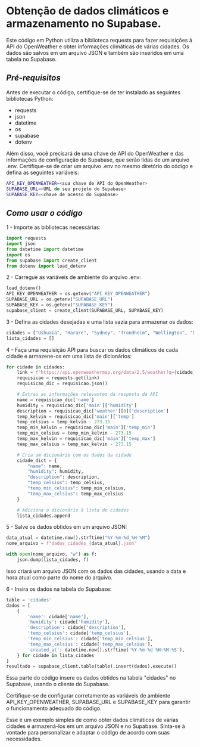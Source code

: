# Obtenção de dados climáticos e armazenamento no Supabase.
Este código em Python utiliza a biblioteca requests para fazer requisições à API do OpenWeather e obter informações climáticas de várias cidades. Os dados são salvos em um arquivo JSON e também são inseridos em uma tabela no Supabase.
## _Pré-requisitos_
Antes de executar o código, certifique-se de ter instalado as seguintes bibliotecas Python:
- requests
- json
- datetime
- os
- supabase
- dotenv

Além disso, você precisará de uma chave de API do OpenWeather e das informações de configuração do Supabase, que serão lidas de um arquivo .env. Certifique-se de criar um arquivo .env no mesmo diretório do código e defina as seguintes variáveis:

```sh
API_KEY_OPENWEATHER=<sua chave de API do OpenWeather>
SUPABASE_URL=<URL do seu projeto do Supabase>
SUPABASE_KEY=<chave de acesso do Supabase>
```
## _Como usar o código_
1 - Importe as bibliotecas necessárias:

```py
import requests
import json
from datetime import datetime
import os
from supabase import create_client
from dotenv import load_dotenv
```
2 - Carregue as variáveis de ambiente do arquivo .env:
```py
load_dotenv()
API_KEY_OPENWEATHER = os.getenv("API_KEY_OPENWEATHER")
SUPABASE_URL = os.getenv("SUPABASE_URL")
SUPABASE_KEY = os.getenv("SUPABASE_KEY")
supabase_client = create_client(SUPABASE_URL, SUPABASE_KEY)
```
3 - Defina as cidades desejadas e uma lista vazia para armazenar os dados:
```py
cidades = ["Ushuaia", "Harare", "Sydney", "Trondheim", "Wellington", "Nuuk", "Colombo", "Pamplemousses", "Yellowknife"]
lista_cidades = []
```
4 - Faça uma requisição API para buscar os dados climáticos de cada cidade e armazene-os em uma lista de dicionários:
```py
for cidade in cidades:
    link = f"https://api.openweathermap.org/data/2.5/weather?q={cidade}&appid={API_KEY_OPENWEATHER}&lang=pt_br"
    requisicao = requests.get(link)
    requisicao_dic = requisicao.json()

    # Extrai as informações relevantes da resposta da API
    name = requisicao_dic['name']
    humidity = requisicao_dic['main']['humidity']
    description = requisicao_dic['weather'][0]['description']
    temp_kelvin = requisicao_dic['main']['temp']
    temp_celsius = temp_kelvin - 273.15
    temp_min_kelvin = requisicao_dic['main']['temp_min']
    temp_min_celsius = temp_min_kelvin - 273.15
    temp_max_kelvin = requisicao_dic['main']['temp_max']
    temp_max_celsius = temp_max_kelvin - 273.15

    # Cria um dicionário com os dados da cidade
    cidade_dict = {
        "name": name,
        "humidity": humidity,
        "description": description,
        "temp_celsius": temp_celsius,
        "temp_min_celsius": temp_min_celsius,
        "temp_max_celsius": temp_max_celsius
    }

    # Adiciona o dicionário à lista de cidades
    lista_cidades.append
```

5 - Salve os dados obtidos em um arquivo JSON:
```py
data_atual = datetime.now().strftime("%Y-%m-%d_%H-%M")
nome_arquivo = f"dados_cidades_{data_atual}.json"

with open(nome_arquivo, "w") as f:
    json.dump(lista_cidades, f)
```
Isso criará um arquivo JSON com os dados das cidades, usando a data e hora atual como parte do nome do arquivo.

6 - Insira os dados na tabela do Supabase:
```py
table = 'cidades'
dados = [
    {
        'name': cidade['name'],
        'humidity': cidade['humidity'],
        'description': cidade['description'],
        'temp_celsius': cidade['temp_celsius'],
        'temp_min_celsius': cidade['temp_min_celsius'],
        'temp_max_celsius': cidade['temp_max_celsius'],
        'created_at': datetime.now().strftime('%Y-%m-%d %H:%M:%S'),
    } for cidade in lista_cidades
]
resultado = supabase_client.table(table).insert(dados).execute()
```

Essa parte do código insere os dados obtidos na tabela "cidades" no Supabase, usando o cliente do Supabase.

Certifique-se de configurar corretamente as variáveis de ambiente API_KEY_OPENWEATHER, SUPABASE_URL e SUPABASE_KEY para garantir o funcionamento adequado do código.

Esse é um exemplo simples de como obter dados climáticos de várias cidades e armazená-los em um arquivo JSON e no Supabase. Sinta-se à vontade para personalizar e adaptar o código de acordo com suas necessidades.



